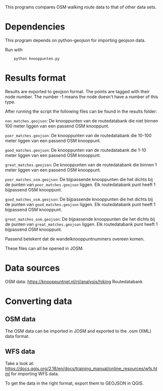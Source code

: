 This programs compares OSM walking route data to that of other data sets.


# Dependencies

This program depends on python-geojson for importing geojson data.

Run with

        python knooppunten.py

# Results format

Results are exported to geojson format. The points are tagged with their node number. The number -1 means the node doesn't have a number of this type.

After running the script the following files can be found in the results folder:

`non_matches.geojson`: De knooppunten van de routedatabank die niet binnen 100 meter liggen van een passend OSM knooppunt.

`poor_matches.geojson`: De knooppunten van de routedatabank die 10-100 meter liggen van een passend OSM knooppunt.

`good_matches.geojson`: De knooppunten van de routedatabank die 1-10 meter liggen van een passend OSM knooppunt.

`great_matches.geojson`: De knooppunten van de routedatabank die binnen 1 meter liggen van een passend OSM knooppunt.


`poor_matches_osm.geojson`: De bijpassende knooppunten die het dichts bij de punten van `poor_matches.geojson` liggen. Elk routedatabank punt heeft 1 bijpassend OSM knooppunt.

`good_matches_osm.geojson`: De bijpassende knooppunten die het dichts bij de punten van `good_matches.geojson` liggen. Elk routedatabank punt heeft 1 bijpassend OSM knooppunt.

`great_matches_osm.geojson`: De bijpassende knooppunten die het dichts bij de punten van `great_matches.geojson` liggen. Elk routedatabank punt heeft 1 bijpassend OSM knooppunt.

Passend betekent dat de wandelknooppuntnummers overeen komen.

These files can all be opened in JOSM.

# Data sources

OSM data: https://knooppuntnet.nl/nl/analysis/hiking
Routedatabank

# Converting data

## OSM data

The OSM data can be imported in JOSM and exported to the .osm (XML) data format.

## WFS data

Take a look at: https://docs.qgis.org/2.18/en/docs/training_manual/online_resources/wfs.html
for importing WFS data.

To get the data in the right format, export them to GEOJSON in QGIS.
